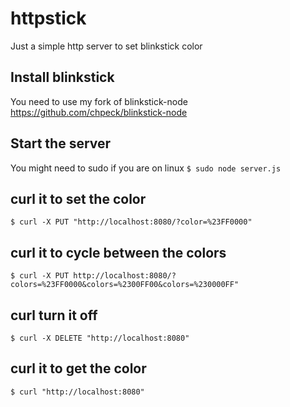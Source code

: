 httpstick
=========

Just a simple http server to set blinkstick color

## Install blinkstick
You need to use my fork of blinkstick-node https://github.com/chpeck/blinkstick-node

## Start the server
You might need to sudo if you are on linux
`$ sudo node server.js`

## curl it to set the color
`$ curl -X PUT "http://localhost:8080/?color=%23FF0000"`

## curl it to cycle between the colors
`$ curl -X PUT http://localhost:8080/?colors=%23FF0000&colors=%2300FF00&colors=%230000FF"`

## curl turn it off
`$ curl -X DELETE "http://localhost:8080"`

## curl it to get the color
`$ curl "http://localhost:8080"`

